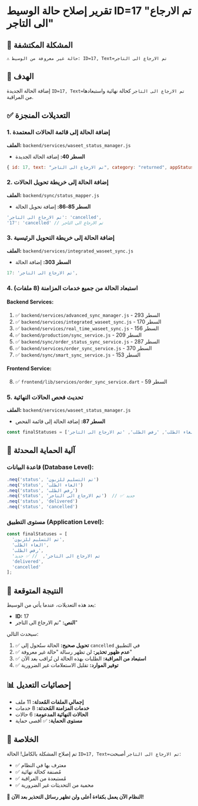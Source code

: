 # تقرير إصلاح حالة الوسيط ID=17 "تم الارجاع الى التاجر"

## 🚨 **المشكلة المكتشفة**
```
⚠️ حالة غير معروفة من الوسيط: ID=17, Text=تم الارجاع الى التاجر
```

## 🎯 **الهدف**
إضافة الحالة الجديدة `ID=17, Text=تم الارجاع الى التاجر` كحالة نهائية واستبعادها من المراقبة.

## ✅ **التعديلات المنجزة**

### 1. **إضافة الحالة إلى قائمة الحالات المعتمدة**
**الملف:** `backend/services/waseet_status_manager.js`
- **السطر 40:** إضافة الحالة الجديدة
```javascript
{ id: 17, text: "تم الارجاع الى التاجر", category: "returned", appStatus: "cancelled" }
```

### 2. **إضافة الحالة إلى خريطة تحويل الحالات**
**الملف:** `backend/sync/status_mapper.js`
- **السطر 85-86:** إضافة تحويل الحالة
```javascript
'تم الارجاع الى التاجر': 'cancelled',
'17': 'cancelled' // تم الارجاع الى التاجر
```

### 3. **إضافة الحالة إلى خريطة التحويل الرئيسية**
**الملف:** `backend/services/integrated_waseet_sync.js`
- **السطر 303:** إضافة الحالة
```javascript
17: 'تم الارجاع الى التاجر',
```

### 4. **استبعاد الحالة من جميع خدمات المزامنة (8 ملفات)**

#### **Backend Services:**
1. ✅ `backend/services/advanced_sync_manager.js` - السطر 293
2. ✅ `backend/services/integrated_waseet_sync.js` - السطر 170
3. ✅ `backend/services/real_time_waseet_sync.js` - السطر 156
4. ✅ `backend/production/sync_service.js` - السطر 209
5. ✅ `backend/sync/order_status_sync_service.js` - السطر 287
6. ✅ `backend/services/order_sync_service.js` - السطر 370
7. ✅ `backend/sync/smart_sync_service.js` - السطر 153

#### **Frontend Service:**
8. ✅ `frontend/lib/services/order_sync_service.dart` - السطر 59

### 5. **تحديث فحص الحالات النهائية**
**الملف:** `backend/services/waseet_status_manager.js`
- **السطر 87:** إضافة الحالة إلى قائمة الفحص
```javascript
const finalStatuses = ['تم التسليم للزبون', 'الغاء الطلب', 'رفض الطلب', 'تم الارجاع الى التاجر', 'delivered', 'cancelled'];
```

## 🔧 **آلية الحماية المحدثة**

### **قاعدة البيانات (Database Level):**
```javascript
.neq('status', 'تم التسليم للزبون')
.neq('status', 'الغاء الطلب')
.neq('status', 'رفض الطلب')
.neq('status', 'تم الارجاع الى التاجر')  // ✅ جديد
.neq('status', 'delivered')
.neq('status', 'cancelled')
```

### **مستوى التطبيق (Application Level):**
```javascript
const finalStatuses = [
  'تم التسليم للزبون', 
  'الغاء الطلب', 
  'رفض الطلب', 
  'تم الارجاع الى التاجر',  // ✅ جديد
  'delivered', 
  'cancelled'
];
```

## 🎯 **النتيجة المتوقعة**

بعد هذه التعديلات، عندما يأتي من الوسيط:
- **ID:** 17
- **النص:** "تم الارجاع الى التاجر"

سيحدث التالي:
1. ✅ **تحويل صحيح:** الحالة ستُحول إلى `cancelled` في التطبيق
2. ✅ **عدم ظهور تحذير:** لن تظهر رسالة "حالة غير معروفة"
3. ✅ **استبعاد من المراقبة:** الطلبات بهذه الحالة لن تُراقب بعد الآن
4. ✅ **توفير الموارد:** تقليل الاستعلامات غير الضرورية

## 📊 **إحصائيات التعديل**
- **إجمالي الملفات المُعدلة:** 11 ملف
- **خدمات المزامنة المُحدثة:** 8 خدمات
- **الحالات النهائية المدعومة:** 6 حالات
- **مستوى الحماية:** ✅ أقصى حماية

## 🚀 **الخلاصة**
تم إصلاح المشكلة بالكامل! الحالة `ID=17, Text=تم الارجاع الى التاجر` أصبحت:
- ✅ معترف بها في النظام
- ✅ مُصنفة كحالة نهائية
- ✅ مُستبعدة من المراقبة
- ✅ محمية من التحديثات غير الضرورية

**🎉 النظام الآن يعمل بكفاءة أعلى ولن تظهر رسائل التحذير بعد الآن!**
